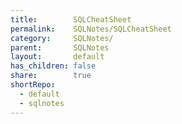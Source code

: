 ```yaml
---
title:        SQLCheatSheet
permalink:    SQLNotes/SQLCheatSheet
category:     SQLNotes/
parent:       SQLNotes
layout:       default
has_children: false
share:        true
shortRepo:
  - default
  - sqlnotes
---
```


[](/assets/images/CheatSheet.jpeg)